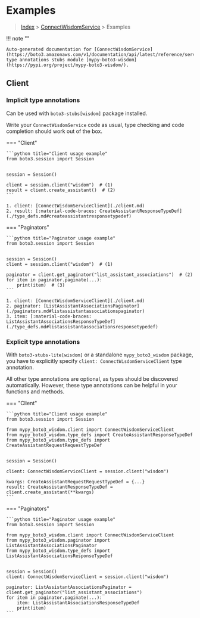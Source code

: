 # Examples

> [Index](../README.md) > [ConnectWisdomService](./README.md) > Examples

!!! note ""

    Auto-generated documentation for [ConnectWisdomService](https://boto3.amazonaws.com/v1/documentation/api/latest/reference/services/wisdom.html#ConnectWisdomService)
    type annotations stubs module [mypy-boto3-wisdom](https://pypi.org/project/mypy-boto3-wisdom/).

## Client

### Implicit type annotations

Can be used with `boto3-stubs[wisdom]` package installed.

Write your `ConnectWisdomService` code as usual,
type checking and code completion should work out of the box.


=== "Client"

    ```python title="Client usage example"
    from boto3.session import Session


    session = Session()

    client = session.client("wisdom")  # (1)
    result = client.create_assistant()  # (2)
    ```

    1. client: [ConnectWisdomServiceClient](./client.md)
    2. result: [:material-code-braces: CreateAssistantResponseTypeDef](./type_defs.md#createassistantresponsetypedef) 



=== "Paginators"

    ```python title="Paginator usage example"
    from boto3.session import Session


    session = Session()
    client = session.client("wisdom")  # (1)

    paginator = client.get_paginator("list_assistant_associations")  # (2)
    for item in paginator.paginate(...):
        print(item)  # (3)
    ```

    1. client: [ConnectWisdomServiceClient](./client.md)
    2. paginator: [ListAssistantAssociationsPaginator](./paginators.md#listassistantassociationspaginator)
    3. item: [:material-code-braces: ListAssistantAssociationsResponseTypeDef](./type_defs.md#listassistantassociationsresponsetypedef) 




### Explicit type annotations

With `boto3-stubs-lite[wisdom]`
or a standalone `mypy_boto3_wisdom` package, you have to explicitly specify `client: ConnectWisdomServiceClient` type annotation.

All other type annotations are optional, as types should be discovered automatically.
However, these type annotations can be helpful in your functions and methods.


=== "Client"

    ```python title="Client usage example"
    from boto3.session import Session

    from mypy_boto3_wisdom.client import ConnectWisdomServiceClient
    from mypy_boto3_wisdom.type_defs import CreateAssistantResponseTypeDef
    from mypy_boto3_wisdom.type_defs import CreateAssistantRequestRequestTypeDef


    session = Session()

    client: ConnectWisdomServiceClient = session.client("wisdom")

    kwargs: CreateAssistantRequestRequestTypeDef = {...}
    result: CreateAssistantResponseTypeDef = client.create_assistant(**kwargs)
    ```



=== "Paginators"

    ```python title="Paginator usage example"
    from boto3.session import Session

    from mypy_boto3_wisdom.client import ConnectWisdomServiceClient
    from mypy_boto3_wisdom.paginator import ListAssistantAssociationsPaginator
    from mypy_boto3_wisdom.type_defs import ListAssistantAssociationsResponseTypeDef


    session = Session()
    client: ConnectWisdomServiceClient = session.client("wisdom")

    paginator: ListAssistantAssociationsPaginator = client.get_paginator("list_assistant_associations")
    for item in paginator.paginate(...):
        item: ListAssistantAssociationsResponseTypeDef
        print(item)
    ```




